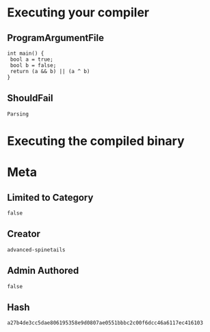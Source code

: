# Executing your compiler

## ProgramArgumentFile

```
int main() {
 bool a = true;
 bool b = false;
 return (a && b) || (a ^ b)
}
```

## ShouldFail

```
Parsing
```

# Executing the compiled binary

# Meta

## Limited to Category

```
false
```

## Creator

```
advanced-spinetails
```

## Admin Authored

```
false
```

## Hash

```
a27b4de3cc5dae806195358e9d0807ae0551bbbc2c00f6dcc46a6117ec416103
```
